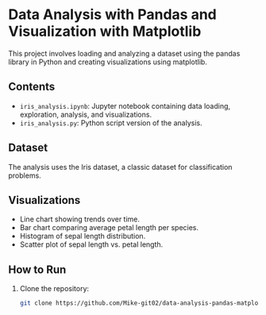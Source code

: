 # Data Analysis with Pandas and Visualization with Matplotlib

This project involves loading and analyzing a dataset using the pandas library in Python and creating visualizations using matplotlib.

## Contents

- `iris_analysis.ipynb`: Jupyter notebook containing data loading, exploration, analysis, and visualizations.
- `iris_analysis.py`: Python script version of the analysis.

## Dataset

The analysis uses the Iris dataset, a classic dataset for classification problems.

## Visualizations

- Line chart showing trends over time.
- Bar chart comparing average petal length per species.
- Histogram of sepal length distribution.
- Scatter plot of sepal length vs. petal length.

## How to Run

1. Clone the repository:
   ```bash
   git clone https://github.com/Mike-git02/data-analysis-pandas-matplotlib.git
